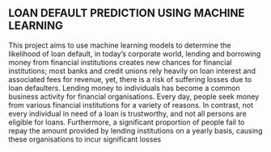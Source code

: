 ## LOAN DEFAULT PREDICTION USING MACHINE LEARNING

This project aims to use machine learning models to determine the likelihood of
loan default, in today’s corporate world, lending and borrowing money from financial
institutions creates new chances for financial institutions; most banks and credit unions
rely heavily on loan interest and associated fees for revenue, yet, there is a risk of
suffering losses due to loan defaulters. Lending money to individuals has become a
common business activity for financial organisations. Every day, people seek money
from various financial institutions for a variety of reasons. In contrast, not every
individual in need of a loan is trustworthy, and not all persons are eligible for loans.
Furthermore, a significant proportion of people fail to repay the amount provided by
lending institutions on a yearly basis, causing these organisations to incur significant
losses
